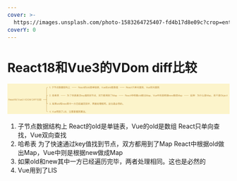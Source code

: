 ```yaml
---
cover: >-
  https://images.unsplash.com/photo-1583264725407-fd4b17d8e09c?crop=entropy&cs=srgb&fm=jpg&ixid=M3wxOTcwMjR8MHwxfHJhbmRvbXx8fHx8fHx8fDE2OTA3NzE2Njl8&ixlib=rb-4.0.3&q=85
coverY: 0
---
```


# React18和Vue3的VDom diff比较

![](<../../.gitbook/assets/image (9).png>)

1. 子节点数据结构上 React的old是单链表，Vue的old是数组 React只单向查找，Vue双向查找&#x20;
2. 哈希表 为了快速通过key值找到节点，双方都用到了Map React中根据old做出Map，Vue中则是根据new做成Map&#x20;
3. 如果old和new其中一方已经遍历完毕，两者处理相同。这也是必然的&#x20;
4. Vue用到了LIS
